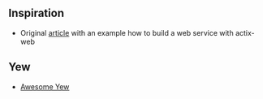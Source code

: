 ## Inspiration
-  Original [article](https://agmprojects.com/blog/building-a-rest-and-web-socket-api-with-actix.html) with an example how to build a web service with actix-web

## Yew
- [Awesome Yew](https://project-awesome.org/jetli/awesome-yew)